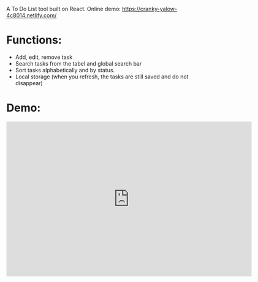 A To Do List tool built on React.
Online demo: https://cranky-yalow-4c8014.netlify.com/

# Functions:
- Add, edit, remove task
- Search tasks from the tabel and global search bar
- Sort tasks alphabetically and by status.
- Local storage (when you refresh, the tasks are still saved and do not disappear)

# Demo: 
<iframe src='https://gfycat.com/ifr/LoathsomePassionateCoqui' frameborder='0' scrolling='no' allowfullscreen width='640' height='404'></iframe>

